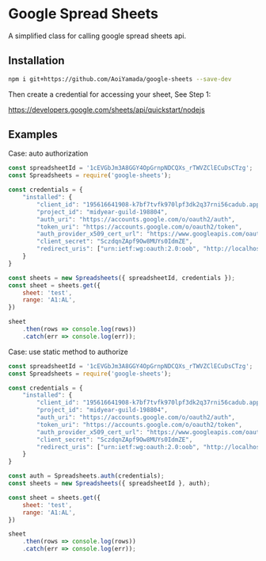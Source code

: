 # Google Spread Sheets

A simplified class for calling google spread sheets api.

## Installation

```sh
npm i git+https://github.com/AoiYamada/google-sheets --save-dev
```

Then create a credential for accessing your sheet, See Step 1:

https://developers.google.com/sheets/api/quickstart/nodejs

## Examples

Case: auto authorization

```javascript
const spreadsheetId = '1cEVGbJm3A8GGY4OpGrnpNDCQXs_rTWVZClECuDsCTzg';
const Spreadsheets = require('google-sheets');

const credentials = {
    "installed": {
        "client_id": "195616641908-k7bf7tvfk970lpf3dk2q37rni56cadub.apps.googleusercontent.com",
        "project_id": "midyear-guild-198804",
        "auth_uri": "https://accounts.google.com/o/oauth2/auth",
        "token_uri": "https://accounts.google.com/o/oauth2/token",
        "auth_provider_x509_cert_url": "https://www.googleapis.com/oauth2/v1/certs",
        "client_secret": "SczdqnZApf9Ow8MUYs0IdmZE",
        "redirect_uris": ["urn:ietf:wg:oauth:2.0:oob", "http://localhost"]
    }
}

const sheets = new Spreadsheets({ spreadsheetId, credentials });
const sheet = sheets.get({
    sheet: 'test',
    range: 'A1:AL',
})

sheet
    .then(rows => console.log(rows))
    .catch(err => console.log(err));
```

Case: use static method to authorize

```javascript
const spreadsheetId = '1cEVGbJm3A8GGY4OpGrnpNDCQXs_rTWVZClECuDsCTzg';
const Spreadsheets = require('google-sheets');

const credentials = {
    "installed": {
        "client_id": "195616641908-k7bf7tvfk970lpf3dk2q37rni56cadub.apps.googleusercontent.com",
        "project_id": "midyear-guild-198804",
        "auth_uri": "https://accounts.google.com/o/oauth2/auth",
        "token_uri": "https://accounts.google.com/o/oauth2/token",
        "auth_provider_x509_cert_url": "https://www.googleapis.com/oauth2/v1/certs",
        "client_secret": "SczdqnZApf9Ow8MUYs0IdmZE",
        "redirect_uris": ["urn:ietf:wg:oauth:2.0:oob", "http://localhost"]
    }
}

const auth = Spreadsheets.auth(credentials);
const sheets = new Spreadsheets({ spreadsheetId }, auth);

const sheet = sheets.get({
    sheet: 'test',
    range: 'A1:AL',
})

sheet
    .then(rows => console.log(rows))
    .catch(err => console.log(err));
```
